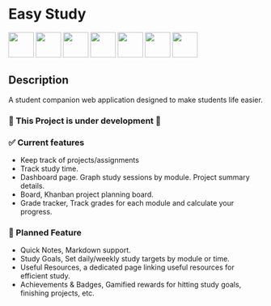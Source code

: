 # Easy Study

<img height="50" src="https://raw.githubusercontent.com/marwin1991/profile-technology-icons/refs/heads/main/icons/node_js.png"/> <img height="50" src="https://raw.githubusercontent.com/marwin1991/profile-technology-icons/refs/heads/main/icons/nest_js.png"/> <img src="https://raw.githubusercontent.com/marwin1991/profile-technology-icons/refs/heads/main/icons/typescript.png" height="50"/> <img src="https://raw.githubusercontent.com/marwin1991/profile-technology-icons/refs/heads/main/icons/react.png" height="50"/> <img height="50" src="https://raw.githubusercontent.com/marwin1991/profile-technology-icons/refs/heads/main/icons/vite.png" /> <img height="50" src="https://raw.githubusercontent.com/marwin1991/profile-technology-icons/refs/heads/main/icons/tailwind_css.png" /> <img height="50" src="https://raw.githubusercontent.com/marwin1991/profile-technology-icons/refs/heads/main/icons/shadcn_ui.png" /> 

## Description
A student companion web application designed to make students life easier.

### 🚨 This Project is under development 🚨

### ✅ Current features
* Keep track of projects/assignments 
* Track study time.
* Dashboard page. Graph study sessions by module. Project summary details.
* Board, Khanban project planning board.
* Grade tracker, Track grades for each module and calculate your progress.

### 🚧 Planned Feature
* Quick Notes, Markdown support.
* Study Goals, Set daily/weekly study targets by module or time.
* Useful Resources, a dedicated page linking useful resources for efficient study.
* Achievements & Badges, Gamified rewards for hitting study goals, finishing projects, etc.
